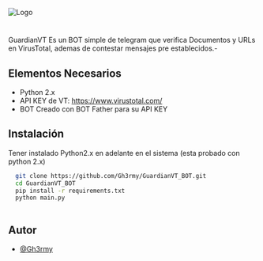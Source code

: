 
![Logo](https://i.ibb.co/dtq6hJJ/BOT.png)


# 

GuardianVT Es un BOT simple de telegram que verifica Documentos y URLs en VirusTotal, ademas de contestar mensajes pre establecidos.-

## Elementos Necesarios

- Python 2.x 
- API KEY de VT: https://www.virustotal.com/
- BOT Creado con BOT Father para su API KEY



## Instalación

Tener instalado Python2.x en adelante en el sistema (esta probado con python 2.x)

```bash
  git clone https://github.com/Gh3rmy/GuardianVT_BOT.git
  cd GuardianVT_BOT
  pip install -r requirements.txt
  python main.py
  
```
    
## Autor

- [@Gh3rmy](https://github.com/Gh3rmy/)

